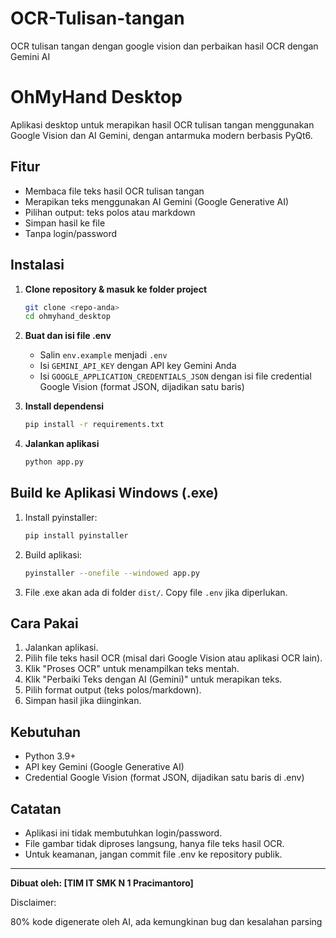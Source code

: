 # OCR-Tulisan-tangan
OCR tulisan tangan dengan google vision dan perbaikan hasil OCR dengan Gemini AI


# OhMyHand Desktop

Aplikasi desktop untuk merapikan hasil OCR tulisan tangan menggunakan Google Vision dan AI Gemini, dengan antarmuka modern berbasis PyQt6.

## Fitur
- Membaca file teks hasil OCR tulisan tangan
- Merapikan teks menggunakan AI Gemini (Google Generative AI)
- Pilihan output: teks polos atau markdown
- Simpan hasil ke file
- Tanpa login/password

## Instalasi

1. **Clone repository & masuk ke folder project**
   ```sh
   git clone <repo-anda>
   cd ohmyhand_desktop
   ```

2. **Buat dan isi file .env**
   - Salin `env.example` menjadi `.env`
   - Isi `GEMINI_API_KEY` dengan API key Gemini Anda
   - Isi `GOOGLE_APPLICATION_CREDENTIALS_JSON` dengan isi file credential Google Vision (format JSON, dijadikan satu baris)

3. **Install dependensi**
   ```sh
   pip install -r requirements.txt
   ```

4. **Jalankan aplikasi**
   ```sh
   python app.py
   ```

## Build ke Aplikasi Windows (.exe)

1. Install pyinstaller:
   ```sh
   pip install pyinstaller
   ```
2. Build aplikasi:
   ```sh
   pyinstaller --onefile --windowed app.py
   ```
3. File .exe akan ada di folder `dist/`. Copy file `.env` jika diperlukan.

## Cara Pakai
1. Jalankan aplikasi.
2. Pilih file teks hasil OCR (misal dari Google Vision atau aplikasi OCR lain).
3. Klik "Proses OCR" untuk menampilkan teks mentah.
4. Klik "Perbaiki Teks dengan AI (Gemini)" untuk merapikan teks.
5. Pilih format output (teks polos/markdown).
6. Simpan hasil jika diinginkan.

## Kebutuhan
- Python 3.9+
- API key Gemini (Google Generative AI)
- Credential Google Vision (format JSON, dijadikan satu baris di .env)

## Catatan
- Aplikasi ini tidak membutuhkan login/password.
- File gambar tidak diproses langsung, hanya file teks hasil OCR.
- Untuk keamanan, jangan commit file .env ke repository publik.

---

**Dibuat oleh: [TIM IT SMK N 1 Pracimantoro]**

Disclaimer:

80% kode digenerate oleh AI, ada kemungkinan bug dan kesalahan parsing
